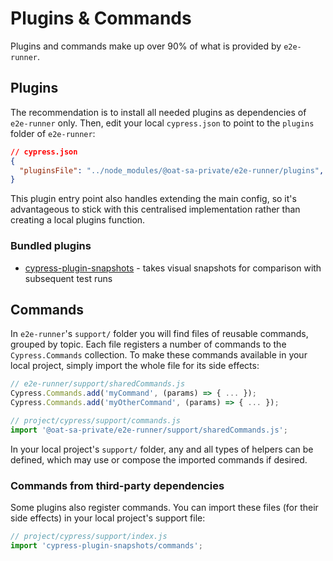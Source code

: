 # Plugins & Commands

Plugins and commands make up over 90% of what is provided by `e2e-runner`.

## Plugins

The recommendation is to install all needed plugins as dependencies of `e2e-runner` only. Then, edit your local `cypress.json` to point to the `plugins` folder of `e2e-runner`:

```json
// cypress.json
{
  "pluginsFile": "../node_modules/@oat-sa-private/e2e-runner/plugins",
}
```

This plugin entry point also handles extending the main config, so it's advantageous to stick with this centralised implementation rather than creating a local plugins function.

### Bundled plugins

- [cypress-plugin-snapshots](https://github.com/meinaart/cypress-plugin-snapshots) - takes visual snapshots for comparison with subsequent test runs

## Commands

In `e2e-runner`'s `support/` folder you will find files of reusable commands, grouped by topic. Each file registers a number of commands to the `Cypress.Commands` collection. To make these commands available in your local project, simply import the whole file for its side effects:

```js
// e2e-runner/support/sharedCommands.js
Cypress.Commands.add('myCommand', (params) => { ... });
Cypress.Commands.add('myOtherCommand', (params) => { ... });

// project/cypress/support/commands.js
import '@oat-sa-private/e2e-runner/support/sharedCommands.js';
```

In your local project's `support/` folder, any and all types of helpers can be defined, which may use or compose the imported commands if desired.

### Commands from third-party dependencies

Some plugins also register commands. You can import these files (for their side effects) in your local project's support file:

```js
// project/cypress/support/index.js
import 'cypress-plugin-snapshots/commands';
```
